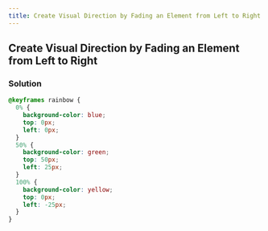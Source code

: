 ```yaml
---
title: Create Visual Direction by Fading an Element from Left to Right
---
```

## Create Visual Direction by Fading an Element from Left to Right

### Solution

```css
@keyframes rainbow {
  0% {
    background-color: blue;
    top: 0px;
    left: 0px;
  }
  50% {
    background-color: green;
    top: 50px;
    left: 25px;
  }
  100% {
    background-color: yellow;
    top: 0px;
    left: -25px;
  }
}
```
